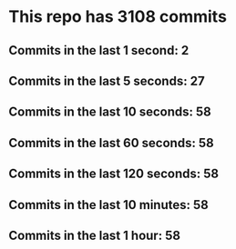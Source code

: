 # This repo has 3108 commits

## Commits in the last 1 second: 2
## Commits in the last 5 seconds: 27
## Commits in the last 10 seconds: 58
## Commits in the last 60 seconds: 58
## Commits in the last 120 seconds: 58
## Commits in the last 10 minutes: 58
## Commits in the last 1 hour: 58
